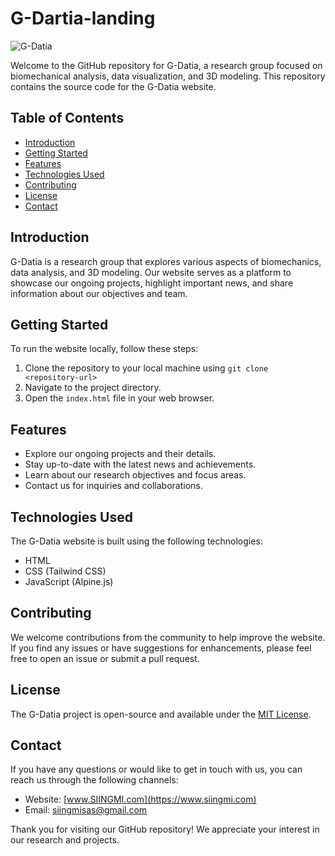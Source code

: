 # G-Dartia-landing

![G-Datia](/public/img/logo.png)

Welcome to the GitHub repository for G-Datia, a research group focused on biomechanical analysis, data visualization, and 3D modeling. This repository contains the source code for the G-Datia website.

## Table of Contents

- [Introduction](#introduction)
- [Getting Started](#getting-started)
- [Features](#features)
- [Technologies Used](#technologies-used)
- [Contributing](#contributing)
- [License](#license)
- [Contact](#contact)

## Introduction

G-Datia is a research group that explores various aspects of biomechanics, data analysis, and 3D modeling. Our website serves as a platform to showcase our ongoing projects, highlight important news, and share information about our objectives and team.

## Getting Started

To run the website locally, follow these steps:

1. Clone the repository to your local machine using `git clone <repository-url>`
2. Navigate to the project directory.
3. Open the `index.html` file in your web browser.

## Features

- Explore our ongoing projects and their details.
- Stay up-to-date with the latest news and achievements.
- Learn about our research objectives and focus areas.
- Contact us for inquiries and collaborations.

## Technologies Used

The G-Datia website is built using the following technologies:

- HTML
- CSS (Tailwind CSS)
- JavaScript (Alpine.js)

## Contributing

We welcome contributions from the community to help improve the website. If you find any issues or have suggestions for enhancements, please feel free to open an issue or submit a pull request.

## License

The G-Datia project is open-source and available under the [MIT License](LICENSE).

## Contact

If you have any questions or would like to get in touch with us, you can reach us through the following channels:

- Website: [www.SIINGMI.com](https://www.siingmi.com)
- Email: siingmisas@gmail.com

Thank you for visiting our GitHub repository! We appreciate your interest in our research and projects.
